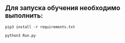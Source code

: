 ## Для запуска обучения необходимо выполнить:

`pip3 install -r requirements.txt`

`python3 Run.py`
